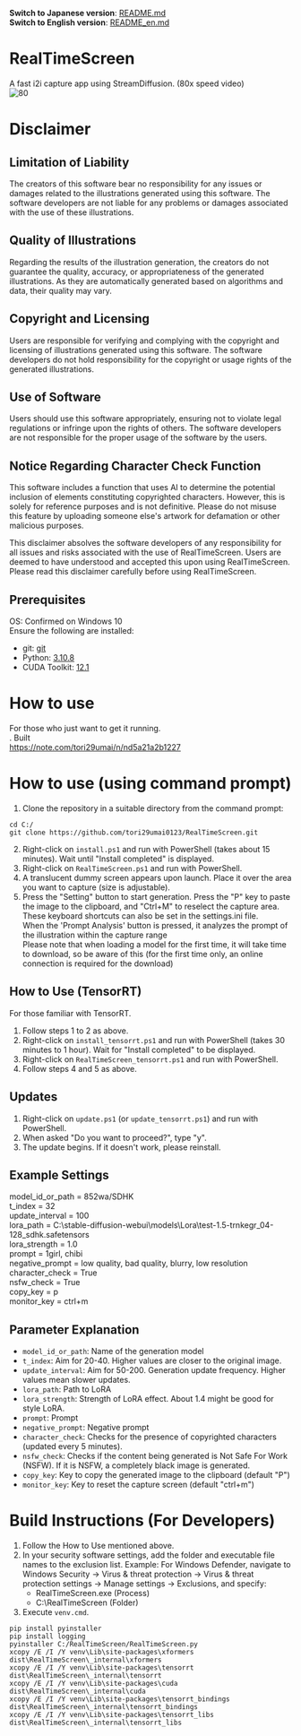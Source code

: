**Switch to Japanese version**: [README.md](README.md)  
**Switch to English version**: [README_en.md](README_en.md)

# RealTimeScreen
A fast i2i capture app using StreamDiffusion. (80x speed video)  <br>
![80](https://github.com/tori29umai0123/RealTimeScreen/assets/72191117/b218f707-a339-4594-8e70-2a1e2b26e80b)<br>

# Disclaimer
## Limitation of Liability
The creators of this software bear no responsibility for any issues or damages related to the illustrations generated using this software. The software developers are not liable for any problems or damages associated with the use of these illustrations.

## Quality of Illustrations
Regarding the results of the illustration generation, the creators do not guarantee the quality, accuracy, or appropriateness of the generated illustrations. As they are automatically generated based on algorithms and data, their quality may vary.

## Copyright and Licensing
Users are responsible for verifying and complying with the copyright and licensing of illustrations generated using this software. The software developers do not hold responsibility for the copyright or usage rights of the generated illustrations.

## Use of Software
Users should use this software appropriately, ensuring not to violate legal regulations or infringe upon the rights of others. The software developers are not responsible for the proper usage of the software by the users.

## Notice Regarding Character Check Function
This software includes a function that uses AI to determine the potential inclusion of elements constituting copyrighted characters. However, this is solely for reference purposes and is not definitive. Please do not misuse this feature by uploading someone else's artwork for defamation or other malicious purposes.

This disclaimer absolves the software developers of any responsibility for all issues and risks associated with the use of RealTimeScreen. Users are deemed to have understood and accepted this upon using RealTimeScreen. Please read this disclaimer carefully before using RealTimeScreen.

## Prerequisites
OS: Confirmed on Windows 10  <br>
Ensure the following are installed:  <br>
- git: [git](https://git-scm.com/downloads)<br>
- Python: [3.10.8](https://www.python.org/downloads/release/python-3108/)<br>
- CUDA Toolkit: [12.1](https://developer.nvidia.com/cuda-12-1-0-download-archive)<br>

# How to use
For those who just want to get it running.<br>. Built<br>
https://note.com/tori29umai/n/nd5a21a2b1227

# How to use (using command prompt)
1. Clone the repository in a suitable directory from the command prompt:<br>

```
cd C:/
git clone https://github.com/tori29umai0123/RealTimeScreen.git
```
2. Right-click on `install.ps1` and run with PowerShell (takes about 15 minutes). Wait until "Install completed" is displayed.<br>
3. Right-click on `RealTimeScreen.ps1` and run with PowerShell.<br>
4. A translucent dummy screen appears upon launch. Place it over the area you want to capture (size is adjustable).<br>
5. Press the "Setting" button to start generation. Press the "P" key to paste the image to the clipboard, and "Ctrl+M" to reselect the capture area. These keyboard shortcuts can also be set in the settings.ini file.<br>
When the 'Prompt Analysis' button is pressed, it analyzes the prompt of the illustration within the capture range<br>
Please note that when loading a model for the first time, it will take time to download, so be aware of this (for the first time only, an online connection is required for the download)

## How to Use (TensorRT)
For those familiar with TensorRT. <br>

1. Follow steps 1 to 2 as above.<br>
2. Right-click on `install_tensorrt.ps1` and run with PowerShell (takes 30 minutes to 1 hour). Wait for "Install completed" to be displayed.<br>
3. Right-click on `RealTimeScreen_tensorrt.ps1` and run with PowerShell.<br>
4. Follow steps 4 and 5 as above.

## Updates
1. Right-click on `update.ps1` (or `update_tensorrt.ps1`) and run with PowerShell.<br>
2. When asked "Do you want to proceed?", type "y".<br>
3. The update begins. If it doesn't work, please reinstall.

## Example Settings

model_id_or_path = 852wa/SDHK<br>
t_index = 32<br>
update_interval = 100<br>
lora_path = C:\stable-diffusion-webui\models\Lora\test-1.5-trnkegr_04-128_sdhk.safetensors<br>
lora_strength = 1.0<br>
prompt = 1girl, chibi<br>
negative_prompt = low quality, bad quality, blurry, low resolution<br>
character_check = True<br>
nsfw_check = True<br>
copy_key = p<br>
monitor_key = ctrl+m


## Parameter Explanation
- `model_id_or_path`: Name of the generation model
- `t_index`: Aim for 20-40. Higher values are closer to the original image.
- `update_interval`: Aim for 50-200. Generation update frequency. Higher values mean slower updates.
- `lora_path`: Path to LoRA
- `lora_strength`: Strength of LoRA effect. About 1.4 might be good for style LoRA.
- `prompt`: Prompt
- `negative_prompt`: Negative prompt
- `character_check`: Checks for the presence of copyrighted characters (updated every 5 minutes).
- `nsfw_check`: Checks if the content being generated is Not Safe For Work (NSFW). If it is NSFW, a completely black image is generated.
- `copy_key`: Key to copy the generated image to the clipboard (default "P")
- `monitor_key`: Key to reset the capture screen (default "ctrl+m")
 
# Build Instructions (For Developers)
1. Follow the How to Use mentioned above.
2. In your security software settings, add the folder and executable file names to the exclusion list. 
   Example: For Windows Defender, navigate to Windows Security → Virus & threat protection → Virus & threat protection settings → Manage settings → Exclusions, and specify:
   - RealTimeScreen.exe (Process)
   - C:\RealTimeScreen (Folder)
3. Execute `venv.cmd`.
```
pip install pyinstaller
pip install logging
pyinstaller C:/RealTimeScreen/RealTimeScreen.py
xcopy /E /I /Y venv\Lib\site-packages\xformers dist\RealTimeScreen\_internal\xformers
xcopy /E /I /Y venv\Lib\site-packages\tensorrt dist\RealTimeScreen\_internal\tensorrt
xcopy /E /I /Y venv\Lib\site-packages\cuda dist\RealTimeScreen\_internal\cuda
xcopy /E /I /Y venv\Lib\site-packages\tensorrt_bindings dist\RealTimeScreen\_internal\tensorrt_bindings
xcopy /E /I /Y venv\Lib\site-packages\tensorrt_libs dist\RealTimeScreen\_internal\tensorrt_libs
```
